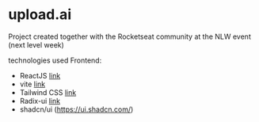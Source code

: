 # upload.ai
Project created together with the Rocketseat community at the NLW event (next level week)

technologies used Frontend: 
* ReactJS [link](https://pt-br.legacy.reactjs.org/)
* vite [link](https://vitejs.dev/guide/)
* Tailwind CSS [link](https://tailwindcss.com/docs/installation)
* Radix-ui [link](https://www.radix-ui.com/)
* shadcn/ui <link>(https://ui.shadcn.com/)
